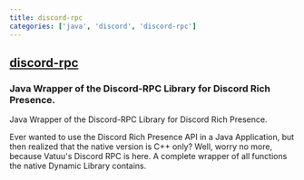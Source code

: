 ```yaml
---
title: discord-rpc
categories: ['java', 'discord', 'discord-rpc']
---
```

## [discord-rpc](https://github.com/Vatuu/discord-rpc)

### Java Wrapper of the Discord-RPC Library for Discord Rich Presence.

Java Wrapper of the Discord-RPC Library for Discord Rich Presence.

Ever wanted to use the Discord Rich Presence API in a Java Application, but then realized that the native version is C++ only?
Well, worry no more, because Vatuu's Discord RPC is here. A complete wrapper of all functions the native Dynamic Library contains.
